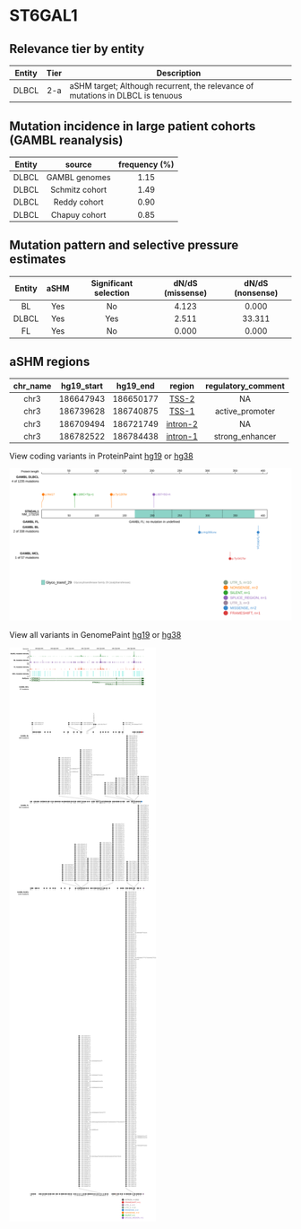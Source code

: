 # ST6GAL1

## Relevance tier by entity

|Entity|Tier|Description                              |
|:------:|:----:|-----------------------------------------|
|DLBCL |2-a | aSHM target; Although recurrent, the relevance of mutations in DLBCL is tenuous |

## Mutation incidence in large patient cohorts (GAMBL reanalysis)

|Entity|source        |frequency (%)|
|:------:|:--------------:|:-------------:|
|DLBCL |GAMBL genomes |1.15         |
|DLBCL |Schmitz cohort|1.49         |
|DLBCL |Reddy cohort  |0.90         |
|DLBCL |Chapuy cohort |0.85         |

## Mutation pattern and selective pressure estimates

|Entity|aSHM|Significant selection|dN/dS (missense)|dN/dS (nonsense)|
|:------:|:----:|:---------------------:|:----------------:|:----------------:|
|BL    |Yes |No                   |4.123           | 0.000          |
|DLBCL |Yes |Yes                  |2.511           |33.311          |
|FL    |Yes |No                   |0.000           | 0.000          |

## aSHM regions

|chr_name|hg19_start|hg19_end |region                                                                                          |regulatory_comment|
|:--------:|:----------:|:---------:|:------------------------------------------------------------------------------------------------:|:------------------:|
|chr3    |186647943 |186650177|[TSS-2](https://genome.ucsc.edu/s/rdmorin/GAMBL%20hg19?position=chr3%3A186647943%2D186650177)   |NA                |
|chr3    |186739628 |186740875|[TSS-1](https://genome.ucsc.edu/s/rdmorin/GAMBL%20hg19?position=chr3%3A186739628%2D186740875)   |active_promoter   |
|chr3    |186709494 |186721749|[intron-2](https://genome.ucsc.edu/s/rdmorin/GAMBL%20hg19?position=chr3%3A186709494%2D186721749)|NA                |
|chr3    |186782522 |186784438|[intron-1](https://genome.ucsc.edu/s/rdmorin/GAMBL%20hg19?position=chr3%3A186782522%2D186784438)|strong_enhancer   |


View coding variants in ProteinPaint [hg19](https://www.bcgsc.ca/downloads/morinlab/GAMBL/test/genes/ST6GAL1_protein.html)  or [hg38](https://www.bcgsc.ca/downloads/morinlab/GAMBL/test/genes/ST6GAL1_protein_hg38.html)

![image](images/proteinpaint/ST6GAL1_NM_173216.svg)

View all variants in GenomePaint [hg19](https://www.bcgsc.ca/downloads/morinlab/GAMBL/test/genes/ST6GAL1.html)  or [hg38](https://www.bcgsc.ca/downloads/morinlab/GAMBL/test/genes/ST6GAL1_hg38.html)

![image](images/proteinpaint/ST6GAL1.svg)
